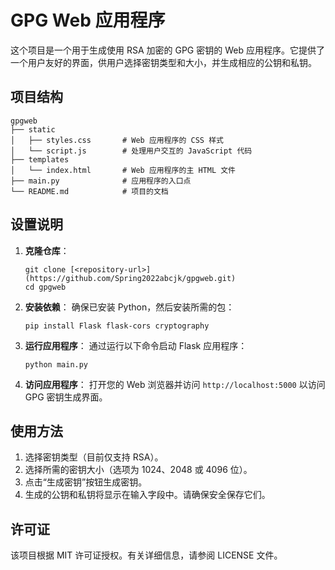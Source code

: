 # GPG Web **应用程序**

这个项目是一个用于生成使用 RSA 加密的 GPG 密钥的 Web 应用程序。它提供了一个用户友好的界面，供用户选择密钥类型和大小，并生成相应的公钥和私钥。

## 项目结构

```
gpgweb
├── static
│   ├── styles.css       # Web 应用程序的 CSS 样式
│   └── script.js        # 处理用户交互的 JavaScript 代码
├── templates
│   └── index.html       # Web 应用程序的主 HTML 文件
├── main.py              # 应用程序的入口点
└── README.md            # 项目的文档
```

## 设置说明

1. **克隆仓库**：
   ```
   git clone [<repository-url>](https://github.com/Spring2022abcjk/gpgweb.git)
   cd gpgweb
   ```

2. **安装依赖**：
   确保已安装 Python，然后安装所需的包：
   ```
   pip install Flask flask-cors cryptography
   ```

3. **运行应用程序**：
   通过运行以下命令启动 Flask 应用程序：
   ```
   python main.py
   ```

4. **访问应用程序**：
   打开您的 Web 浏览器并访问 `http://localhost:5000` 以访问 GPG 密钥生成界面。

## 使用方法

1. 选择密钥类型（目前仅支持 RSA）。
2. 选择所需的密钥大小（选项为 1024、2048 或 4096 位）。
3. 点击“生成密钥”按钮生成密钥。
4. 生成的公钥和私钥将显示在输入字段中。请确保安全保存它们。

## 许可证

该项目根据 MIT 许可证授权。有关详细信息，请参阅 LICENSE 文件。

